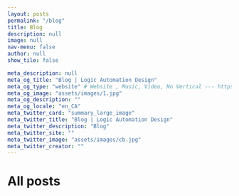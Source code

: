 ```yaml
---
layout: posts
permalink: "/blog"
title: Blog
description: null
image: null
nav-menu: false
author: null
show_tile: false

meta_description: null
meta_og_title: "Blog | Logic Automation Design"
meta_og_type: "website" # Website , Music, Video, No Vertical --- https://ogp.me/#types
meta_og_image: "assets/images/1.jpg"
meta_og_description: ""
meta_og_locale: "en_CA"
meta_twitter_card: "summary_large_image"
meta_twitter_title: "Blog | Logic Automation Design"
meta_twitter_description: "Blog"
meta_twitter_site: ""
meta_twitter_image: "assets/images/cb.jpg"
meta_twitter_creator: ""
---
```


<h1>All posts</h1>
